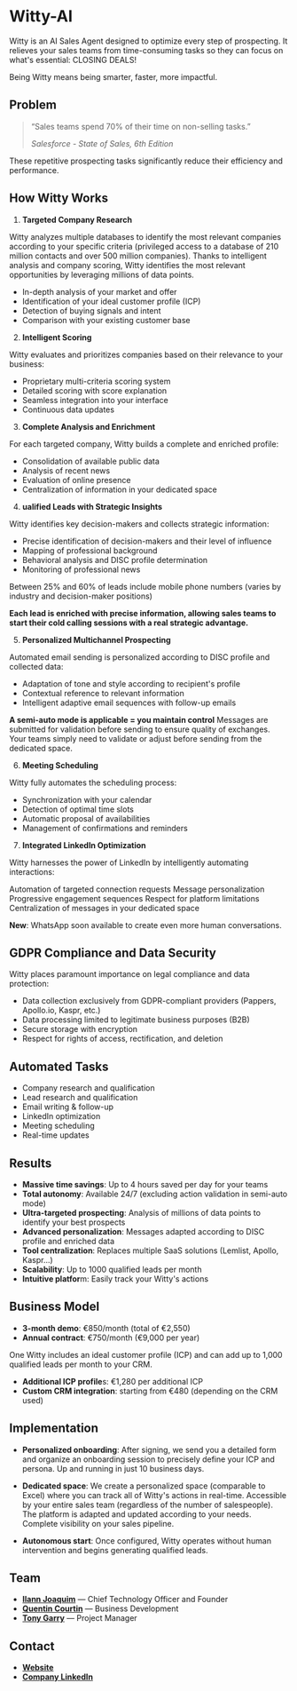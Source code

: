 # Witty-AI
Witty is an AI Sales Agent designed to optimize every step of prospecting. It relieves your sales teams from time-consuming tasks so they can focus on what's essential: CLOSING DEALS!

Being Witty means being smarter, faster, more impactful.



## Problem

> “Sales teams spend 70% of their time on non-selling tasks.”
> 
> *Salesforce - State of Sales, 6th Edition*

These repetitive prospecting tasks significantly reduce their efficiency and performance.



## How Witty Works

1. **Targeted Company Research**

Witty analyzes multiple databases to identify the most relevant companies according to your specific criteria (privileged access to a database of 210 million contacts and over 500 million companies).
Thanks to intelligent analysis and company scoring, Witty identifies the most relevant opportunities by leveraging millions of data points.

- In-depth analysis of your market and offer
- Identification of your ideal customer profile (ICP)
- Detection of buying signals and intent
- Comparison with your existing customer base


2. **Intelligent Scoring**

Witty evaluates and prioritizes companies based on their relevance to your business:

- Proprietary multi-criteria scoring system
- Detailed scoring with score explanation
- Seamless integration into your interface
- Continuous data updates


3. **Complete Analysis and Enrichment**

For each targeted company, Witty builds a complete and enriched profile:

- Consolidation of available public data
- Analysis of recent news
- Evaluation of online presence
- Centralization of information in your dedicated space


4. **ualified Leads with Strategic Insights**

Witty identifies key decision-makers and collects strategic information:

- Precise identification of decision-makers and their level of influence
- Mapping of professional background
- Behavioral analysis and DISC profile determination
- Monitoring of professional news

Between 25% and 60% of leads include mobile phone numbers (varies by industry and decision-maker positions)

**Each lead is enriched with precise information, allowing sales teams to start their cold calling sessions with a real strategic advantage.**


5. **Personalized Multichannel Prospecting**

Automated email sending is personalized according to DISC profile and collected data:

- Adaptation of tone and style according to recipient's profile
- Contextual reference to relevant information
- Intelligent adaptive email sequences with follow-up emails

**A semi-auto mode is applicable = you maintain control**
Messages are submitted for validation before sending to ensure quality of exchanges. Your teams simply need to validate or adjust before sending from the dedicated space.


6. **Meeting Scheduling**

Witty fully automates the scheduling process:

- Synchronization with your calendar
- Detection of optimal time slots
- Automatic proposal of availabilities
- Management of confirmations and reminders


7. **Integrated LinkedIn Optimization**

Witty harnesses the power of LinkedIn by intelligently automating interactions:

Automation of targeted connection requests
Message personalization
Progressive engagement sequences
Respect for platform limitations
Centralization of messages in your dedicated space

**New**: WhatsApp soon available to create even more human conversations.



## GDPR Compliance and Data Security

Witty places paramount importance on legal compliance and data protection:

- Data collection exclusively from GDPR-compliant providers (Pappers, Apollo.io, Kaspr, etc.)
- Data processing limited to legitimate business purposes (B2B)
- Secure storage with encryption
- Respect for rights of access, rectification, and deletion



## Automated Tasks

- Company research and qualification
- Lead research and qualification
- Email writing & follow-up
- LinkedIn optimization
- Meeting scheduling
- Real-time updates



## Results

- **Massive time savings**: Up to 4 hours saved per day for your teams
- **Total autonomy**:  Available 24/7 (excluding action validation in semi-auto mode)
- **Ultra-targeted prospecting**: Analysis of millions of data points to identify your best prospects
- **Advanced personalization**: Messages adapted according to DISC profile and enriched data
- **Tool centralization**: Replaces multiple SaaS solutions (Lemlist, Apollo, Kaspr...)
- **Scalability**: Up to 1000 qualified leads per month
- **Intuitive platfor**m: Easily track your Witty's actions



## Business Model

- **3-month demo**: €850/month (total of €2,550)
- **Annual contract**: €750/month (€9,000 per year)

One Witty includes an ideal customer profile (ICP) and can add up to 1,000 qualified leads per month to your CRM.

- **Additional ICP profile**s: €1,280 per additional ICP
- **Custom CRM integration**: starting from €480 (depending on the CRM used)



## Implementation

- **Personalized onboarding**: After signing, we send you a detailed form and organize an onboarding session to precisely define your ICP and persona. Up and running in just 10 business days.

- **Dedicated space**: We create a personalized space (comparable to Excel) where you can track all of Witty's actions in real-time. Accessible by your entire sales team (regardless of the number of salespeople). The platform is adapted and updated according to your needs. Complete visibility on your sales pipeline.

- **Autonomous start**: Once configured, Witty operates without human intervention and begins generating qualified leads.



## Team

- **[Ilann Joaquim](https://github.com/ilannjoaquim)** — Chief Technology Officer and Founder
- **[Quentin Courtin](https://github.com/q-klug)** — Business Development
- **[Tony Garry](https://github.com/riganito)** — Project Manager



## Contact

- **[Website](https://becomewitty.ai/fr/)**
- **[Company LinkedIn](https://linkedin.com/company/become-witty)**
